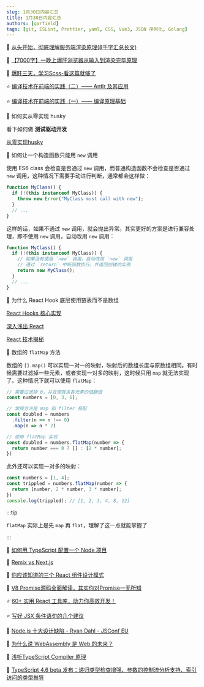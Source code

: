 ```yaml
---
slug: 1月30日内容汇总
title: 1月30日内容汇总
authors: [garfield]
tags: [git, ESLint, Prettier, yaml, CSS, Vue3, JSON 序列化, Golang]
---
```


📒 [从头开始，彻底理解服务端渲染原理(8千字汇总长文)](https://juejin.cn/post/6844903881390964744)

📒 [【7000字】一晚上爆肝浏览器从输入到渲染完毕原理](https://juejin.cn/post/7039036362653171742)

📒 [爆肝三天，学习Scss-看这篇就够了](https://juejin.cn/post/7055101823442485255)

⭐️ [编译技术在前端的实践（二）—— Antlr 及其应用](https://juejin.cn/post/7057354419888717855)

⭐️ [编译技术在前端的实践（一）—— 编译原理基础](https://juejin.cn/post/6989509925844041742)

📒 如何实从零实现 husky

看下如何做 **测试驱动开发**

[从零实现husky](https://juejin.cn/post/7057345959402930183)

📒 如何让一个构造函数只能用 `new` 调用

使用 ES6 class 会检查是否通过 `new` 调用，而普通构造函数不会检查是否通过 `new` 调用，这种情况下需要手动进行判断，通常都会这样做：

```js
function MyClass() {
  if (!(this instanceof MyClass)) {
    throw new Error("MyClass must call with new");
  }
  // ...
}
```

这样的话，如果不通过 `new` 调用，就会抛出异常。其实更好的方案是进行兼容处理，即不使用 `new` 调用，自动改用 `new` 调用：

```js
function MyClass() {
  if (!(this instanceof MyClass)) {
    // 如果没有使用 `new` 调用，自动改用 `new` 调用
    // 通过 `return` 中断函数执行，并返回创建的实例
    return new MyClass();
  }
  // ...
}
```

📒 为什么 React Hook 底层使用链表而不是数组

[React Hooks 核心实现](https://juejin.cn/post/6976903535191392270)

[深入浅出 React](https://www.yuque.com/liangxinchao/react/qimukg)

[React 技术揭秘](https://react.iamkasong.com/process/fiber-mental.html#%E4%BB%80%E4%B9%88%E6%98%AF%E4%BB%A3%E6%95%B0%E6%95%88%E5%BA%94)

📒 数组的 `flatMap` 方法

数组的 `[].map()` 可以实现一对一的映射，映射后的数组长度与原数组相同。有时候需要过滤掉一些元素，或者实现一对多的映射，这时候只用 `map` 就无法实现了。这种情况下就可以使用 `flatMap`：

```js
// 需要过滤掉 0，并且使其余各元素的值翻倍
const numbers = [0, 3, 6];

// 常规方法是 map 和 filter 搭配
const doubled = numbers
  .filter(n => n !== 0)
  .map(n => n * 2)

// 使用 flatMap 实现
const doubled = numbers.flatMap(number => {
  return number === 0 ? [] : [2 * number];
})
```

此外还可以实现一对多的映射：

```js
const numbers = [1, 4];
const trippled = numbers.flatMap(number => {
  return [number, 2 * number, 3 * number];
})
console.log(trippled); // [1, 2, 3, 4, 8, 12]
```

:::tip

`flatMap` 实际上是先 `map` 再 `flat`，理解了这一点就能掌握了

:::

📒 [如何用 TypeScript 配置一个 Node 项目](https://blog.appsignal.com/2022/01/19/how-to-set-up-a-nodejs-project-with-typescript.html)

📒 [Remix vs Next.js](https://remix.run/blog/remix-vs-next)

📒 [你应该知道的三个 React 组件设计模式](https://blog.openreplay.com/3-react-component-design-patterns-you-should-know-about/)

📒 [V8 Promise源码全面解读，其实你对Promise一无所知](https://juejin.cn/post/7055202073511460895)

⭐️ [60+ 实用 React 工具库，助力你高效开发！](https://juejin.cn/post/7036162494573838367)

⭐️ [写好 JSX 条件语句的几个建议](https://mp.weixin.qq.com/s/1BX5xK0wpUDBSininJbYHw)

📒 [Node.js 十大设计缺陷 - Ryan Dahl - JSConf EU](https://www.youtube.com/watch?v=M3BM9TB-8yA)

📒 [为什么说 WebAssembly 是 Web 的未来？](https://juejin.cn/post/7056612950412361741)

📒 [浅析TypeScript Compiler 原理](https://juejin.cn/post/7047329886502912030)

📒 [TypeScript 4.6 beta 发布：递归类型检查增强、参数的控制流分析支持、索引访问的类型推导](https://juejin.cn/post/7056018952098414605)
